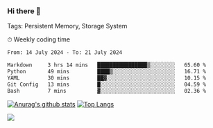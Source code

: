 ### Hi there 👋

Tags: Persistent Memory, Storage System

<!--

[![Anurag's github stats](https://github-readme-stats.vercel.app/api?username=wwyf)](https://github.com/anuraghazra/github-readme-stats)

[![Anurag's github stats](https://github-readme-stats.vercel.app/api?username=wwyf&count_private=true)](https://github.com/anuraghazra/github-readme-stats)


[![Top Langs](https://github-readme-stats.vercel.app/api/top-langs/?username=wwyf&count_private=true&&hide=jupyter%20notebook,html)](https://github.com/anuraghazra/github-readme-stats)



-->


⏱ Weekly coding time

<!--START_SECTION:waka-->

```txt
From: 14 July 2024 - To: 21 July 2024

Markdown     3 hrs 14 mins   ████████████████▒░░░░░░░░   65.60 %
Python       49 mins         ████▒░░░░░░░░░░░░░░░░░░░░   16.71 %
YAML         30 mins         ██▓░░░░░░░░░░░░░░░░░░░░░░   10.15 %
Git Config   13 mins         █░░░░░░░░░░░░░░░░░░░░░░░░   04.59 %
Bash         7 mins          ▓░░░░░░░░░░░░░░░░░░░░░░░░   02.36 %
```

<!--END_SECTION:waka-->



[![Anurag's github stats](https://github-readme-stats.vercel.app/api?username=wwyf&count_private=true&show_icons=true&hide_border=true)](https://github.com/anuraghazra/github-readme-stats) [![Top Langs](https://github-readme-stats.vercel.app/api/top-langs/?username=wwyf&count_private=true&hide=jupyter%20notebook,html,OpenEdge%20ABL&langs_count=10&layout=compact&hide_border=true)](https://github.com/anuraghazra/github-readme-stats)

<!--

[![willianrod's wakatime stats](https://github-readme-stats.vercel.app/api/wakatime?username=wwyf)](https://github.com/anuraghazra/github-readme-stats)


-->

![](https://hit.yhype.me/github/profile?user_id=23121291)

